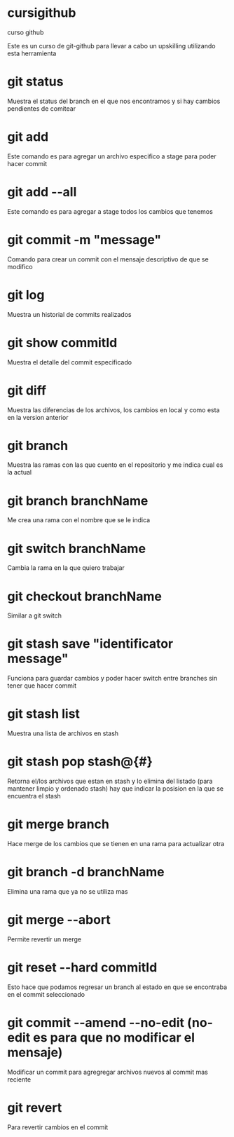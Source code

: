 # cursigithub
curso github 

Este es un curso de git-github para llevar a cabo un upskilling utilizando esta herramienta

# git status 
Muestra el status del branch en el que nos encontramos y si hay cambios pendientes de comitear

# git add <filename>
Este comando es para agregar un archivo especifico a stage para poder hacer commit 

# git add --all 
Este comando es para agregar a stage todos los cambios que tenemos 

# git commit -m "message" 
Comando para crear un commit con el mensaje descriptivo de que se modifico

# git log 
Muestra un historial de commits realizados

# git show commitId 
Muestra el detalle del commit especificado

# git diff 
Muestra las diferencias de los archivos, los cambios en local y como esta en la version anterior

# git branch 
Muestra las ramas con las que cuento en el repositorio y me indica cual es la actual

# git branch branchName 
Me crea una rama con el nombre que se le indica

# git switch branchName 
Cambia la rama en la que quiero trabajar

# git checkout branchName
Similar a git switch

# git stash save "identificator message"
Funciona para guardar cambios y poder hacer switch entre branches sin tener que hacer commit 

# git stash list
Muestra una lista de archivos en stash 

# git stash pop stash@{#}
Retorna el/los archivos que estan en stash y lo elimina del listado (para mantener limpio y ordenado stash) hay que indicar la posision en la que se encuentra el stash

# git merge branch
Hace merge de los cambios que se tienen en una rama para actualizar otra

# git branch -d branchName
Elimina una rama que ya no se utiliza mas

# git merge --abort 
Permite revertir un merge

# git reset --hard commitId
Esto hace que podamos regresar un branch al estado en que se encontraba en el commit seleccionado

# git commit --amend  --no-edit (no-edit es para que no modificar el mensaje)
Modificar un commit para agregregar archivos nuevos al commit mas reciente

# git revert 
Para revertir cambios en el commit  
